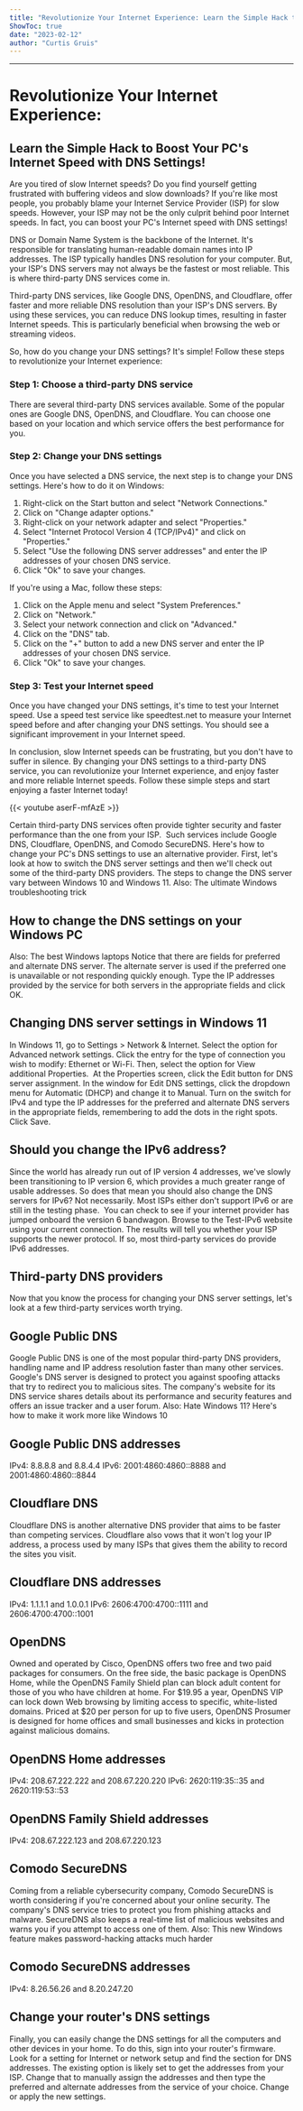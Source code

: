 ```yaml
---
title: "Revolutionize Your Internet Experience: Learn the Simple Hack to Boost Your PC's Internet Speed with DNS Settings!"
ShowToc: true 
date: "2023-02-12"
author: "Curtis Gruis"
---
```

*****
# Revolutionize Your Internet Experience:
## Learn the Simple Hack to Boost Your PC's Internet Speed with DNS Settings!

Are you tired of slow Internet speeds? Do you find yourself getting frustrated with buffering videos and slow downloads? If you're like most people, you probably blame your Internet Service Provider (ISP) for slow speeds. However, your ISP may not be the only culprit behind poor Internet speeds. In fact, you can boost your PC's Internet speed with DNS settings!

DNS or Domain Name System is the backbone of the Internet. It's responsible for translating human-readable domain names into IP addresses. The ISP typically handles DNS resolution for your computer. But, your ISP's DNS servers may not always be the fastest or most reliable. This is where third-party DNS services come in.

Third-party DNS services, like Google DNS, OpenDNS, and Cloudflare, offer faster and more reliable DNS resolution than your ISP's DNS servers. By using these services, you can reduce DNS lookup times, resulting in faster Internet speeds. This is particularly beneficial when browsing the web or streaming videos.

So, how do you change your DNS settings? It's simple! Follow these steps to revolutionize your Internet experience:

### Step 1: Choose a third-party DNS service 

There are several third-party DNS services available. Some of the popular ones are Google DNS, OpenDNS, and Cloudflare. You can choose one based on your location and which service offers the best performance for you.

### Step 2: Change your DNS settings

Once you have selected a DNS service, the next step is to change your DNS settings. Here's how to do it on Windows:

1. Right-click on the Start button and select "Network Connections."
2. Click on "Change adapter options."
3. Right-click on your network adapter and select "Properties."
4. Select "Internet Protocol Version 4 (TCP/IPv4)" and click on "Properties."
5. Select "Use the following DNS server addresses" and enter the IP addresses of your chosen DNS service.
6. Click "Ok" to save your changes.

If you're using a Mac, follow these steps:

1. Click on the Apple menu and select "System Preferences."
2. Click on "Network."
3. Select your network connection and click on "Advanced."
4. Click on the "DNS" tab.
5. Click on the "+" button to add a new DNS server and enter the IP addresses of your chosen DNS service.
6. Click "Ok" to save your changes.

### Step 3: Test your Internet speed

Once you have changed your DNS settings, it's time to test your Internet speed. Use a speed test service like speedtest.net to measure your Internet speed before and after changing your DNS settings. You should see a significant improvement in your Internet speed.

In conclusion, slow Internet speeds can be frustrating, but you don't have to suffer in silence. By changing your DNS settings to a third-party DNS service, you can revolutionize your Internet experience, and enjoy faster and more reliable Internet speeds. Follow these simple steps and start enjoying a faster Internet today!

{{< youtube aserF-mfAzE >}} 



Certain third-party DNS services often provide tighter security and faster performance than the one from your ISP. 
Such services include Google DNS, Cloudflare, OpenDNS, and Comodo SecureDNS. Here's how to change your PC's DNS settings to use an alternative provider.
First, let's look at how to switch the DNS server settings and then we'll check out some of the third-party DNS providers. The steps to change the DNS server vary between Windows 10 and Windows 11.
Also: The ultimate Windows troubleshooting trick

 
## How to change the DNS settings on your Windows PC


Also: The best Windows laptops
Notice that there are fields for preferred and alternate DNS server. The alternate server is used if the preferred one is unavailable or not responding quickly enough. Type the IP addresses provided by the service for both servers in the appropriate fields and click OK.

 
## Changing DNS server settings in Windows 11


In Windows 11, go to Settings > Network & Internet. Select the option for Advanced network settings. Click the entry for the type of connection you wish to modify: Ethernet or Wi-Fi. Then, select the option for View additional Properties. 
At the Properties screen, click the Edit button for DNS server assignment. In the window for Edit DNS settings, click the dropdown menu for Automatic (DHCP) and change it to Manual. Turn on the switch for IPv4 and type the IP addresses for the preferred and alternate DNS servers in the appropriate fields, remembering to add the dots in the right spots. Click Save.

 
## Should you change the IPv6 address?


Since the world has already run out of IP version 4 addresses, we've slowly been transitioning to IP version 6, which provides a much greater range of usable addresses. So does that mean you should also change the DNS servers for IPv6? Not necessarily. Most ISPs either don't support IPv6 or are still in the testing phase. 
You can check to see if your internet provider has jumped onboard the version 6 bandwagon. Browse to the Test-IPv6 website using your current connection. The results will tell you whether your ISP supports the newer protocol. If so, most third-party services do provide IPv6 addresses.

 
## Third-party DNS providers


Now that you know the process for changing your DNS server settings, let's look at a few third-party services worth trying.

 
## Google Public DNS


Google Public DNS is one of the most popular third-party DNS providers, handling name and IP address resolution faster than many other services. Google's DNS server is designed to protect you against spoofing attacks that try to redirect you to malicious sites. The company's website for its DNS service shares details about its performance and security features and offers an issue tracker and a user forum.
Also: Hate Windows 11? Here's how to make it work more like Windows 10

 
## Google Public DNS addresses


IPv4: 8.8.8.8 and 8.8.4.4
IPv6: 2001:4860:4860::8888 and 2001:4860:4860::8844

 
## Cloudflare DNS


Cloudflare DNS is another alternative DNS provider that aims to be faster than competing services. Cloudflare also vows that it won't log your IP address, a process used by many ISPs that gives them the ability to record the sites you visit.

 
## Cloudflare DNS addresses


IPv4: 1.1.1.1 and 1.0.0.1
IPv6: 2606:4700:4700::1111 and 2606:4700:4700::1001

 
## OpenDNS


Owned and operated by Cisco, OpenDNS offers two free and two paid packages for consumers. On the free side, the basic package is OpenDNS Home, while the OpenDNS Family Shield plan can block adult content for those of you who have children at home.
For $19.95 a year, OpenDNS VIP can lock down Web browsing by limiting access to specific, white-listed domains. Priced at $20 per person for up to five users, OpenDNS Prosumer is designed for home offices and small businesses and kicks in protection against malicious domains.

 
## OpenDNS Home addresses


IPv4: 208.67.222.222 and 208.67.220.220
IPv6: 2620:119:35::35 and 2620:119:53::53

 
## OpenDNS Family Shield addresses


IPv4: 208.67.222.123 and 208.67.220.123

 
## Comodo SecureDNS


Coming from a reliable cybersecurity company, Comodo SecureDNS is worth considering if you're concerned about your online security. The company's DNS service tries to protect you from phishing attacks and malware. SecureDNS also keeps a real-time list of malicious websites and warns you if you attempt to access one of them.
Also: This new Windows feature makes password-hacking attacks much harder

 
## Comodo SecureDNS addresses


IPv4: 8.26.56.26 and 8.20.247.20

 
## Change your router's DNS settings


Finally, you can easily change the DNS settings for all the computers and other devices in your home. To do this, sign into your router's firmware. Look for a setting for Internet or network setup and find the section for DNS addresses.
The existing option is likely set to get the addresses from your ISP. Change that to manually assign the addresses and then type the preferred and alternate addresses from the service of your choice. Change or apply the new settings.




